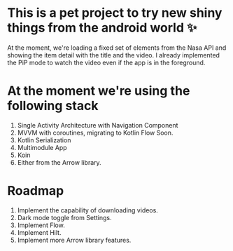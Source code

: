 # This is a pet project to try new shiny things from the android world ✨

At the moment, we're loading a fixed set of elements from the Nasa API and showing the item detail with the title and the video.
I already implemented the PiP mode to watch the video even if the app is in the foreground.

# At the moment we're using the following stack
1. Single Activity Architecture with Navigation Component
2. MVVM with coroutines, migrating to Kotlin Flow Soon.
3. Kotlin Serialization
4. Multimodule App
5. Koin
6. Either from the Arrow library.

# Roadmap
1. Implement the capability of downloading videos.
2. Dark mode toggle from Settings.
3. Implement Flow.
4. Implement Hilt.
5. Implement more Arrow library features.

